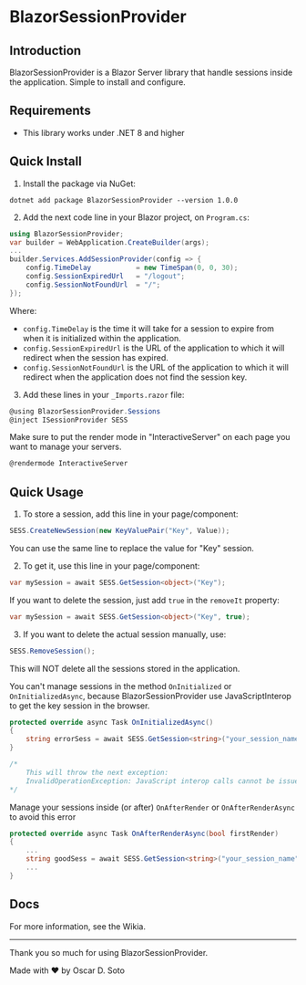 # BlazorSessionProvider

## Introduction
BlazorSessionProvider is a Blazor Server library that handle sessions inside the application. Simple to install and configure.

## Requirements
- This library works under .NET 8 and higher

## Quick Install
1. Install the package via NuGet:
  ```console
  dotnet add package BlazorSessionProvider --version 1.0.0
  ```

2. Add the next code line in your Blazor project, on `Program.cs`:
  ```csharp
  using BlazorSessionProvider;
  var builder = WebApplication.CreateBuilder(args);
  ...
  builder.Services.AddSessionProvider(config => {
      config.TimeDelay           = new TimeSpan(0, 0, 30);
      config.SessionExpiredUrl   = "/logout";
      config.SessionNotFoundUrl  = "/";
  });
  ```
  Where:
  - `config.TimeDelay` is the time it will take for a session to expire from when it is initialized within the application.
  - `config.SessionExpiredUrl` is the URL of the application to which it will redirect when the session has expired.
  - `config.SessionNotFoundUrl` is the URL of the application to which it will redirect when the application does not find the session key.

3. Add these lines in your `_Imports.razor` file:
  ```csharp
  @using BlazorSessionProvider.Sessions
  @inject ISessionProvider SESS
  ```

Make sure to put the render mode in "InteractiveServer" on each page you want to manage your servers.
```csharp
@rendermode InteractiveServer
```

## Quick Usage

1. To store a session, add this line in your page/component:
  ```csharp
  SESS.CreateNewSession(new KeyValuePair("Key", Value));
  ```
  You can use the same line to replace the value for "Key" session.

2. To get it, use this line in your page/component:
  ```csharp
  var mySession = await SESS.GetSession<object>("Key");
  ```
  If you want to delete the session, just add `true` in the `removeIt` property:
  ```csharp
  var mySession = await SESS.GetSession<object>("Key", true);
  ```

3. If you want to delete the actual session manually, use:
  ```csharp
  SESS.RemoveSession();
  ```
  This will NOT delete all the sessions stored in the application.

You can't manage sessions in the method `OnInitialized` or `OnInitializedAsync`, because BlazorSessionProvider use JavaScriptInterop to get the key session in the browser.

```csharp
protected override async Task OnInitializedAsync()
{
	string errorSess = await SESS.GetSession<string>("your_session_name");
}

/*
	This will throw the next exception:
	InvalidOperationException: JavaScript interop calls cannot be issued at this time...
*/
```

Manage your sessions inside (or after) `OnAfterRender` or `OnAfterRenderAsync` to avoid this error

```csharp
protected override async Task OnAfterRenderAsync(bool firstRender)
{
	...
	string goodSess = await SESS.GetSession<string>("your_session_name");
	...
}
```
## Docs
For more information, see the Wikia.
***
Thank you so much for using BlazorSessionProvider.

Made with ❤️ by Oscar D. Soto